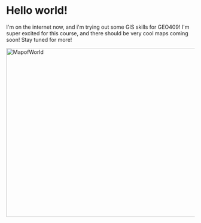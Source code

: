 
<html>
<body>

<h1>Hello world!</h1>

<p>I'm on the internet now, and i'm trying out some GIS skills for GEO409!
I'm super excited for this course, and there should be very cool maps coming soon! 
Stay tuned for more!</p>

</body>
</html>

<img src="http://previews.123rf.com/images/siloto/siloto1209/siloto120900008/15492010-Vintage-map-of-the-world-in-grunge-style-Stock-Photo-old.jpg" alt="MapofWorld" width="609" height="452"> 